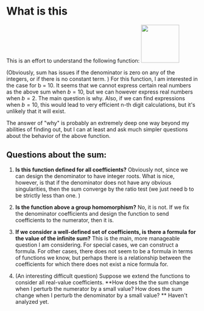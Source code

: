 # What is this
This is an effort to understand the following function:
<img src="https://github.com/ltrujello/Rational_Series/blob/main/main_equation.svg" height="100px" />

(Obviously, sum has issues if the denominator is zero on any of the integers, or if there is no constant term. )
For this function, I am interested in the case for b = 10. It seems that we cannot express certain real numbers 
as the above sum when $b = 10$, but we can however express real numbers when $b = 2$. 
The main question is why. Also, if we can find expressions when $b = 10$, this would lead to very efficient 
n-th digit calculations, but it's unlikely that it will exist. 

The answer of "why" is probably an extremely deep one way beyond my abilities of finding out, 
but I can at least and ask much simpler questions about the behavior of the above function. 

## Questions about the sum:
1. **Is this function defined for all coefficients?** Obviously not, since we can design the denominator to have 
integer roots. What is nice, however, is that if the denominator does not have any obvious singularities, then the sum converge by the ratio 
test (we just need b to be strictly less than one. )

2. **Is the function above a group homomorphism?** No, it is not. If we fix the denominator coefficients and design 
the function to send coefficients to the numerator, then it is. 

3. **If we consider a well-defined set of coefficients, is there a formula for the value of the infinite sum?** 
This is the main, more manageable question I am considering.
For special cases, we can construct a formula. For other cases, there does not seem to be a formula in terms 
of functions we know, but perhaps there is a relationship between the coefficients for which there does not exist 
a nice formula for. 

4. (An interesting difficult question) Suppose we extend the functions to consider all real-value coefficients. 
**How does the the sum change when I perturb the numerator by a small value? How does the sum change when I perturb 
the denominator by a small value? ** Haven't analyzed yet.



